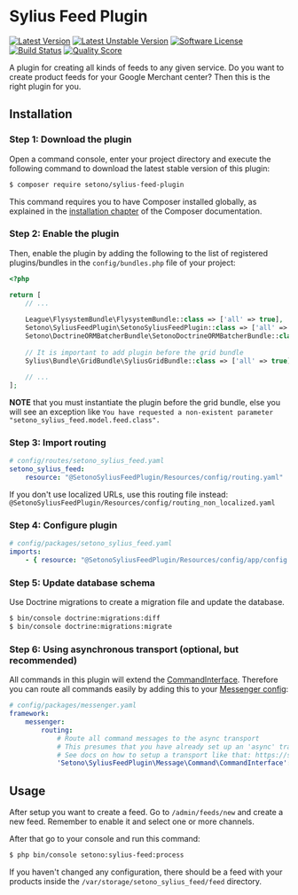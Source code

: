 # Sylius Feed Plugin

[![Latest Version][ico-version]][link-packagist]
[![Latest Unstable Version][ico-unstable-version]][link-packagist]
[![Software License][ico-license]](LICENSE)
[![Build Status][ico-github-actions]][link-github-actions]
[![Quality Score][ico-code-quality]][link-code-quality]

A plugin for creating all kinds of feeds to any given service. Do you want to create product feeds for
your Google Merchant center? Then this is the right plugin for you.

## Installation

### Step 1: Download the plugin

Open a command console, enter your project directory and execute the following command to download the latest stable version of this plugin:

```bash
$ composer require setono/sylius-feed-plugin
```

This command requires you to have Composer installed globally, as explained in the [installation chapter](https://getcomposer.org/doc/00-intro.md) of the Composer documentation.

### Step 2: Enable the plugin

Then, enable the plugin by adding the following to the list of registered plugins/bundles
in the `config/bundles.php` file of your project:

```php
<?php

return [
    // ...
    
    League\FlysystemBundle\FlysystemBundle::class => ['all' => true],
    Setono\SyliusFeedPlugin\SetonoSyliusFeedPlugin::class => ['all' => true],
    Setono\DoctrineORMBatcherBundle\SetonoDoctrineORMBatcherBundle::class => ['all' => true],
    
    // It is important to add plugin before the grid bundle
    Sylius\Bundle\GridBundle\SyliusGridBundle::class => ['all' => true],
        
    // ...
];
```

**NOTE** that you must instantiate the plugin before the grid bundle, else you will see an exception like
`You have requested a non-existent parameter "setono_sylius_feed.model.feed.class".`

### Step 3: Import routing

```yaml
# config/routes/setono_sylius_feed.yaml
setono_sylius_feed:
    resource: "@SetonoSyliusFeedPlugin/Resources/config/routing.yaml"
```

If you don't use localized URLs, use this routing file instead: `@SetonoSyliusFeedPlugin/Resources/config/routing_non_localized.yaml`

### Step 4: Configure plugin

```yaml
# config/packages/setono_sylius_feed.yaml
imports:
    - { resource: "@SetonoSyliusFeedPlugin/Resources/config/app/config.yaml" }
```

### Step 5: Update database schema

Use Doctrine migrations to create a migration file and update the database.

```bash
$ bin/console doctrine:migrations:diff
$ bin/console doctrine:migrations:migrate
```

### Step 6: Using asynchronous transport (optional, but recommended)

All commands in this plugin will extend the [CommandInterface](src/Message/Command/CommandInterface.php).
Therefore you can route all commands easily by adding this to your [Messenger config](https://symfony.com/doc/current/messenger.html#routing-messages-to-a-transport):

```yaml
# config/packages/messenger.yaml
framework:
    messenger:
        routing:
            # Route all command messages to the async transport
            # This presumes that you have already set up an 'async' transport
            # See docs on how to setup a transport like that: https://symfony.com/doc/current/messenger.html#transports-async-queued-messages
            'Setono\SyliusFeedPlugin\Message\Command\CommandInterface': async
```

## Usage
After setup you want to create a feed. Go to `/admin/feeds/new` and create a new feed. Remember to enable it and select
one or more channels.

After that go to your console and run this command:

```bash
$ php bin/console setono:sylius-feed:process
```

If you haven't changed any configuration, there should be a feed with your products inside the `/var/storage/setono_sylius_feed/feed` directory.


[ico-version]: https://poser.pugx.org/setono/sylius-feed-plugin/v/stable
[ico-unstable-version]: https://poser.pugx.org/setono/sylius-feed-plugin/v/unstable
[ico-license]: https://poser.pugx.org/setono/sylius-feed-plugin/license
[ico-github-actions]: https://github.com/Setono/SyliusFeedPlugin/workflows/build/badge.svg
[ico-code-quality]: https://img.shields.io/scrutinizer/g/Setono/SyliusFeedPlugin.svg

[link-packagist]: https://packagist.org/packages/setono/sylius-feed-plugin
[link-github-actions]: https://github.com/Setono/SyliusFeedPlugin/actions
[link-code-quality]: https://scrutinizer-ci.com/g/Setono/SyliusFeedPlugin

